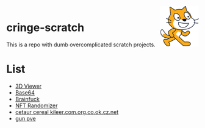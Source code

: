 <img src="./logo.svg" align="right" width="20%"/>

# cringe-scratch
This is a repo with dumb overcomplicated scratch projects.

# List
* [3D Viewer](./projects/3D-viewer/)
* [Base64](./projects/base64/)
* [Brainfuck](./projects/brainfack/)
* [NFT Randomizer](<./projects/NFT randomizer/>)
* [cetaur cereal kileer.com.org.co.ok.cz.net](<./projects/cetaur cereal kileer.com.org.co.ok.cz.net/>)
* [gun pve](<./projects/gun pve/>)
